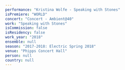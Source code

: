 ```yaml
---
performance: "Kristina Wolfe - Speaking with Stones"
isPremiere: "WORLD"
concert: "Concert - Ambient@40"
work: "Speaking with Stones"
isCommission: false
isResidency: false
work_year: "2018"
ensemble: null
season: "2017-2018: Electric Spring 2018"
venue: "Phipps Concert Hall"
person: null
country: null
---
```


